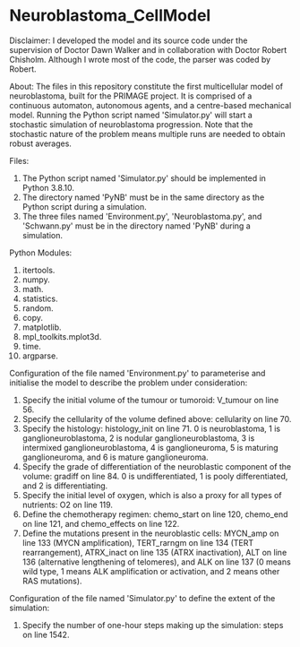 # Neuroblastoma_CellModel
Disclaimer: I developed the model and its source code under the supervision of Doctor Dawn Walker and in collaboration with Doctor Robert Chisholm. Although I wrote most of the code, the parser was coded by Robert.

About: The files in this repository constitute the first multicellular model of neuroblastoma, built for the PRIMAGE project. It is comprised of a continuous automaton, autonomous agents, and a centre-based mechanical model. Running the Python script named 'Simulator.py' will start a stochastic simulation of neuroblastoma progression. Note that the stochastic nature of the problem means multiple runs are needed to obtain robust averages.

Files:
1. The Python script named 'Simulator.py' should be implemented in Python 3.8.10.
2. The directory named 'PyNB' must be in the same directory as the Python script during a simulation.
3. The three files named 'Environment.py', 'Neuroblastoma.py', and 'Schwann.py' must be in the directory named 'PyNB' during a simulation.

Python Modules:
1. itertools.
2. numpy.
3. math.
4. statistics.
5. random.
6. copy.
7. matplotlib.
8. mpl_toolkits.mplot3d.
9. time.
10. argparse.

Configuration of the file named 'Environment.py' to parameterise and initialise the model to describe the problem under consideration:
1. Specify the initial volume of the tumour or tumoroid: V_tumour on line 56.
2. Specify the cellularity of the volume defined above: cellularity on line 70.
3. Specify the histology: histology_init on line 71. 0 is neuroblastoma, 1 is ganglioneuroblastoma, 2 is nodular ganglioneuroblastoma, 3 is intermixed ganglioneuroblastoma, 4 is ganglioneuroma, 5 is maturing ganglioneuroma, and 6 is mature ganglioneuroma.
4. Specify the grade of differentiation of the neuroblastic component of the volume: gradiff on line 84. 0 is undifferentiated, 1 is pooly differentiated, and 2 is differentiating.
5. Specify the initial level of oxygen, which is also a proxy for all types of nutrients: O2 on line 119.
6. Define the chemotherapy regimen: chemo_start on line 120, chemo_end on line 121, and chemo_effects on line 122.
7. Define the mutations present in the neuroblastic cells: MYCN_amp on line 133 (MYCN amplification), TERT_rarngm on line 134 (TERT rearrangement), ATRX_inact on line 135 (ATRX inactivation), ALT on line 136 (alternative lengthening of telomeres), and ALK on line 137 (0 means wild type, 1 means ALK amplification or activation, and 2 means other RAS mutations).

Configuration of the file named 'Simulator.py' to define the extent of the simulation:
1. Specify the number of one-hour steps making up the simulation: steps on line 1542.
